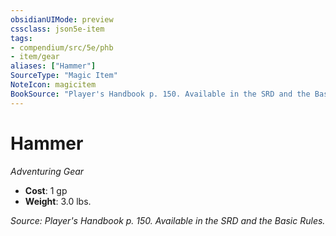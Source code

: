 ```yaml
---
obsidianUIMode: preview
cssclass: json5e-item
tags:
- compendium/src/5e/phb
- item/gear
aliases: ["Hammer"]
SourceType: "Magic Item"
NoteIcon: magicitem
BookSource: "Player's Handbook p. 150. Available in the SRD and the Basic Rules."
---
```

# Hammer
*Adventuring Gear*  

- **Cost**: 1 gp
- **Weight**: 3.0 lbs.

*Source: Player's Handbook p. 150. Available in the SRD and the Basic Rules.*